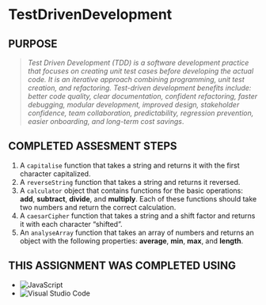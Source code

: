 # TestDrivenDevelopment

## PURPOSE

> *Test Driven Development (TDD) is a software development practice that focuses on creating unit test cases before developing the actual code. It is an iterative approach combining programming, unit test creation, and refactoring.  Test-driven development benefits include: better code quality, clear documentation, confident refactoring, faster debugging, modular development, improved design, stakeholder confidence, team collaboration, predictability, regression prevention, easier onboarding, and long-term cost savings*.

## COMPLETED ASSESMENT STEPS

1. A `capitalise` function that takes a string and returns it with the first character capitalized.
2. A `reverseString` function that takes a string and returns it reversed.
3. A `calculator` object that contains functions for the basic operations: **add**, **subtract**, **divide**, and **multiply**. Each of these functions should take two numbers and return the correct calculation.
4. A `caesarCipher` function that takes a string and a shift factor and returns it with each character “shifted”.
5. An `analyseArray` function that takes an array of numbers and returns an object with the following properties: **average**, **min**, **max**, and **length**.

## THIS ASSIGNMENT WAS COMPLETED USING

- ![JavaScript](https://img.shields.io/badge/javascript-%23323330.svg?style=for-the-badge&logo=javascript&logoColor=%23F7DF1E)
- ![Visual Studio Code](https://img.shields.io/badge/Visual%20Studio%20Code-0078d7.svg?style=for-the-badge&logo=visual-studio-code&logoColor=white)
